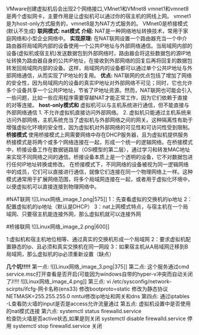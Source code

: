 VMware创建虚拟机后会出现2个网络接口,VMnet1和VMnet8
	vmnet1和vmnet8是两个虚拟网卡，主要作用是让虚拟机可以通过你的宿主机的网线上网。
		vmnet1是为host-only方式服务的，vmnet8是为NAT方式服务的。
VMnet0是桥接模式(默认不生成)
**联网模式:**
**nat模式**
	**介绍:**
		NAT是一种网络地址转换技术，常用于家庭网络和小型企业网络中。
	**实现原理:**
		在NAT联网设置一个路由器充当一个中介
		路由器将局域网内部的设备使用一个公共IP地址与外部网络通信。当局域网内部的设备(虚拟机或宿主机)发送数据包到外部网络时，路由器会将这些数据包的源IP地址转换为路由器自身的公共IP地址，在接收到外部网络的回复后再将回复的数据包转发回局域网内部的设备。这样，局域网内的设备都可以通过单个公共IP地址与外部网络通信，从而实现了IP地址的复用。
	**优点:**
		NAT联网的优点包括了增加了网络的安全性，因为局域网内的设备的真实IP地址对外部网络不可见；同时，它也允许多个设备共享一个公共IP地址，节省了IP地址资源。然而，NAT联网也可能会引入一些问题，比如一些应用程序需要穿越NAT才能正常工作，因为它们依赖于直接的对等连接。
**host-only模式和**
	虚拟机可以与主机系统进行通信，但不能直接与外部网络通信
		1. 不允许虚拟机直接访问外部网络。
		2. 虚拟机只能通过主机系统来访问外部网络，主机系统充当了虚拟机与外部网络之间的网关。这种隔离性有助于增强虚拟化环境的安全性，因为虚拟机对外部网络的可见性和可访问性受到限制。
**桥接模式**
	使用桥接模式上网需要网络中存在DHCP服务器，且为虚拟机提供服务
	桥接模式是将两个或多个网络连接在一起，形成一个统一的逻辑网络。在桥接模式中，桥接设备工作在数据链路层（OSI模型的第二层），通过学习和转发MAC地址来实现不同网络之间的通信。桥接设备本质上是一个透明的设备，它不对数据包进行任何IP地址转换或修改。
在桥接模式下，不同网络的设备被视为同一逻辑网络中的成员，它们可以直接进行通信，就像它们连接在同一个物理网络上一样。这种模式通常用于扩展网络范围，将多个局域网连接在一起，或者用于虚拟化环境中，以便虚拟机可以直接连接到物理网络中。

#NAT联网
![[Linux网络_image_1.png|575]]
1：先查看虚拟的交换机的ip地址
2：配置虚拟机的ip地址（默认是DHCP）
3：nat上网模式特点，与宿主机在一个局域网、只要宿主机能连接外网，那么虚拟机就可以连接外网

#桥接联网
![[Linux网络_image_2.png|600]]

1:虚拟机和宿主机地位相等、通过真实的交换机形成一个局域网
2：要求虚拟机配置静态的ip、且必须和真实交换机在同一网段
3：如果宿主机从A局域网迁移到B局域网，那么虚拟机的ip必须重新设置（缺点）

**几个坑!!!!!**
第一点:
![[Linux网络_image_3.png|375]]
第二点:
这个服务通过cmd  service.msc打开查看是否开启(可能因为windows自带的hyper-v冲突而自动关闭了)!!!!
![[Linux网络_image_4.png]]
第三点:
vi /etc/sysconfig/network-scirpts/ifcfg-网卡名称(ens33)
修改bootproto=static  修改为静态协议
NETMASK=255.255.255.0
nmtui修改ip地址和网关和dns
第四点:
通过iptables -L查看防火墙的input是否是access允许流量通过
第五点:
虚拟机设置中是否使用的nat模式连接
第六点:
systemctl status firewalld.service  
检查防火墙是否active状态,如果是则关闭
systemctl disable firewalld.service  停用
systemctl stop firewalld.service   关闭